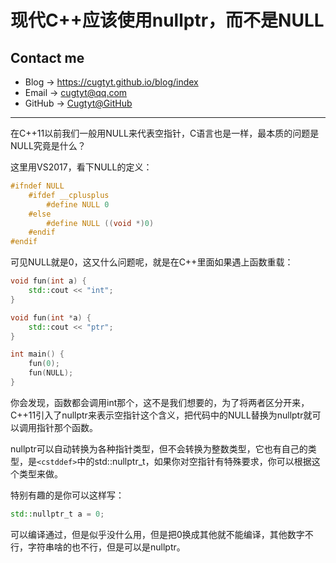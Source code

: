 # 现代C++应该使用nullptr，而不是NULL

## Contact me

* Blog -> <https://cugtyt.github.io/blog/index>
* Email -> <cugtyt@qq.com>
* GitHub -> [Cugtyt@GitHub](https://github.com/Cugtyt)

---

在C++11以前我们一般用NULL来代表空指针，C语言也是一样，最本质的问题是NULL究竟是什么？

这里用VS2017，看下NULL的定义：

``` c++
#ifndef NULL
    #ifdef __cplusplus
        #define NULL 0
    #else
        #define NULL ((void *)0)
    #endif
#endif
```

可见NULL就是0，这又什么问题呢，就是在C++里面如果遇上函数重载：

``` c++
void fun(int a) {
    std::cout << "int";
}

void fun(int *a) {
    std::cout << "ptr";
}

int main() {
    fun(0);
    fun(NULL);
}
```

你会发现，函数都会调用int那个，这不是我们想要的，为了将两者区分开来，C++11引入了nullptr来表示空指针这个含义，把代码中的NULL替换为nullptr就可以调用指针那个函数。

nullptr可以自动转换为各种指针类型，但不会转换为整数类型，它也有自己的类型，是`<cstddef>`中的std::nullptr_t，如果你对空指针有特殊要求，你可以根据这个类型来做。

特别有趣的是你可以这样写：

``` c++
std::nullptr_t a = 0;
```

可以编译通过，但是似乎没什么用，但是把0换成其他就不能编译，其他数字不行，字符串啥的也不行，但是可以是nullptr。